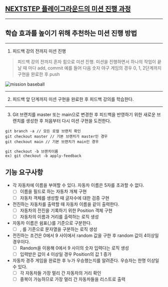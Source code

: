 ## [NEXTSTEP 플레이그라운드의 미션 진행 과정](https://github.com/next-step/nextstep-docs/blob/master/playground/README.md)

---
## 학습 효과를 높이기 위해 추천하는 미션 진행 방법

---
1. 피드백 강의 전까지 미션 진행 
> 피드백 강의 전까지 혼자 힘으로 미션 진행. 미션을 진행하면서 하나의 작업이 끝날 때 마다 add, commit
> 예를 들어 다음 숫자 야구 게임의 경우 0, 1, 2단계까지 구현을 완료한 후 push

![mission baseball](https://raw.githubusercontent.com/next-step/nextstep-docs/master/playground/images/mission_baseball.png)

---
2. 피드백 앞 단계까지 미션 구현을 완료한 후 피드백 강의를 학습한다.

---
3. Git 브랜치를 master 또는 main으로 변경한 후 피드백을 반영하기 위한 새로운 브랜치를 생성한 후 처음부터 다시 미션 구현을 도전한다.

```
git branch -a // 모든 로컬 브랜치 확인
git checkout master // 기본 브랜치가 master인 경우
git checkout main // 기본 브랜치가 main인 경우

git checkout -b 브랜치이름
ex) git checkout -b apply-feedback
```


## 기능 요구사항
 * 각 자동차에 이름을 부여할 수 있다. 자동차 이름은 5자를 초과할 수 없다.
   * [ ] 이름을 필드로 하는 자동차 개체 구현
   * [ ] 자동차 객체를 생성할 때 글자수에 대한 검증 구현
 * 전진하는 자동차를 출력할 때 자동차 이름을 같이 출력한다.
   * [ ] 자동차의 전진을 기록하기 위한 Position 객체 구현
   * [ ] 자동차의 이름과 거리를 출력하는 로직 생성
 * 자동차 이름은 쉼표(,)를 기준으로 구분한다.
   * [ ] , 를 기준으로 문자열을 구분하는 로직 생성
 * 전진하는 조건은 0에서 9 사이에서 random 값을 구한 후 random 값이 4이상일 경우이다.
   * [ ] Random을 이용해 0에서 9 사이의 숫자 입력다는 로직 생성
   * [ ] 입력받은 값이 4 이상일 경우 Position의 값 1 증가
 * 자동차 경주 게임을 완료한 후 누가 우승했는지를 알려준다. 우승자는 한명 이상일 수 있다.
   * [ ] 각 자동차들 가장 멀리 간 자동차의 거리 확인
   * [ ] 중복이 가능하므로 가장 멀리 간 자동차들을 리스트로 출력